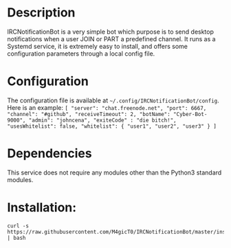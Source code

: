 # Description
IRCNotificationBot is a very simple bot which purpose is to send desktop notifications when a user JOIN or PART a predefined channel. It runs as a Systemd service, it is extremely easy to install, and offers some configuration parameters through a local config file. 

# Configuration
The configuration file is available at `~/.config/IRCNotificationBot/config`. Here is an example:
``
[
	"server": "chat.freenode.net",
	"port": 6667,
	"channel": "#github",
	"receiveTimeout": 2,
	"botName": "Cyber-Bot-9000",
	"admin": "johncena",
	"exiteCode" : "die bitch!",
	"usesWhitelist": false,
	"whitelist": {
		"user1",
		"user2",
		"user3"
	}
]
``

# Dependencies
This service does not require any modules other than the Python3 standard modules.

# Installation:

	curl -s https://raw.githubusercontent.com/M4gicT0/IRCNotificationBot/master/install.sh | bash
